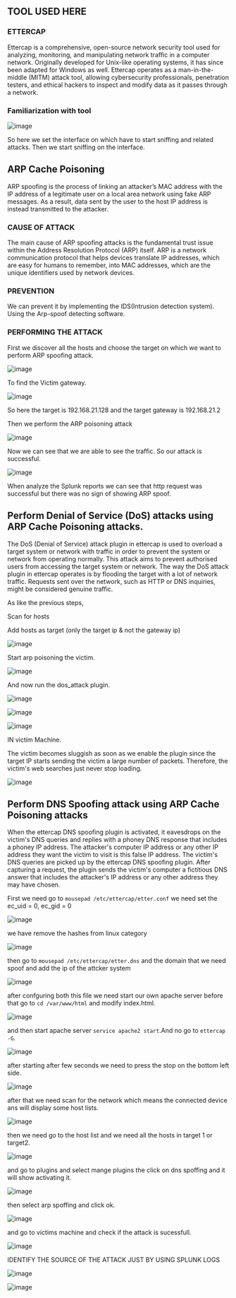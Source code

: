 ## TOOL USED HERE
### ETTERCAP
Ettercap is a comprehensive, open-source network security tool used for analyzing, monitoring, and manipulating network traffic in a computer network. Originally developed for Unix-like operating systems, it has since been adapted for Windows as well. Ettercap operates as a man-in-the-middle (MITM) attack tool, allowing cybersecurity professionals, penetration testers, and ethical hackers to inspect and modify data as it passes through a network.

### Familiarization with tool

![image](https://github.com/ananthan05/Cyber-Security-/assets/140697378/c925e528-b037-416f-bbd9-e0d9f40a41e7)


So here we set the interface on which have to start sniffing and related attacks. Then we start sniffing on the interface.

## ARP Cache Poisoning
ARP spoofing is the process of linking an attacker’s MAC address with the IP address of a legitimate user on a local area network using fake ARP messages. As a result, data sent by the user to the host IP address is instead transmitted to the attacker.

### CAUSE OF ATTACK
The main cause of ARP spoofing attacks is the fundamental trust issue within the Address Resolution Protocol (ARP) itself. ARP is a network communication protocol that helps devices translate IP addresses, which are easy for humans to remember, into MAC addresses, which are the unique identifiers used by network devices.

### PREVENTION
We can prevent it by implementing the IDS(Intrusion detection system).
Using the Arp-spoof detecting software.

### PERFORMING THE ATTACK
First we discover all the hosts and choose the target on which we want to perform ARP spoofing attack.

![image](https://github.com/ananthan05/Cyber-Security-/assets/140697378/8abf25bb-0c56-488d-b871-3c4e8b0e35ce)

To find the Victim gateway.

![image](https://github.com/ananthan05/Cyber-Security-/assets/140697378/f23502a5-0775-4bcc-b02c-8f5a42c77964)

So here the target is 192.168.21.128 and the target gateway is 192.168.21.2

Then we perform the ARP poisoning attack

![image](https://github.com/ananthan05/Cyber-Security-/assets/140697378/e62d5c8f-2abc-441d-b7c2-bb39c231ba25)


Now we can see that we are able to see the traffic. So our attack is successful.

![image](https://github.com/ananthan05/Cyber-Security-/assets/140697378/bed044a2-5029-4097-afa0-51c606d31cfb)


When analyze the Splunk reports we can see that http request was successful but there was no sign of showing ARP spoof.



## Perform Denial of Service (DoS) attacks using ARP Cache Poisoning attacks.

The DoS (Denial of Service) attack plugin in ettercap is used to overload a target system or network with traffic in order to prevent the system or network from operating normally. This attack aims to prevent authorised users from accessing the target system or network. The way the DoS attack plugin in ettercap operates is by flooding the target with a lot of network traffic. Requests sent over the network, such as HTTP or DNS inquiries, might be considered genuine traffic.

As like the previous steps,

Scan for hosts

Add hosts as target (only the target ip & not the gateway ip)

![image](https://github.com/ananthan05/Cyber-Security-/assets/140697378/ffbc16e0-a668-4ec0-b365-e79879142357)

Start arp poisoning the victim. 

![image](https://github.com/ananthan05/Cyber-Security-/assets/140697378/cd343bff-c91a-484b-a10a-059ef3c6db3d)

And now run the dos_attack plugin.

![image](https://github.com/ananthan05/Cyber-Security-/assets/140697378/4a1abc86-03a1-4974-9eb2-e394c7f68198)

![image](https://github.com/ananthan05/Cyber-Security-/assets/140697378/0eb005c5-8a27-4b78-ac77-66795e514ed2)

![image](https://github.com/ananthan05/Cyber-Security-/assets/140697378/ae79726c-674c-42aa-a9e5-ad6e2ef84f62)

IN victim Machine.

The victim becomes sluggish as soon as we enable the plugin since the target IP starts sending the victim a large number of packets. Therefore, the victim's web searches just never stop loading.

![image](https://github.com/ananthan05/Cyber-Security-/assets/140697378/0360470a-f9e1-45ce-ad88-7559d89af52b)



## Perform DNS Spoofing attack using ARP Cache Poisoning attacks

When the ettercap DNS spoofing plugin is activated, it eavesdrops on the victim's DNS queries and replies with a phoney DNS response that includes a phoney IP address. The attacker's computer IP address or any other IP address they want the victim to visit is this false IP address. The victim's DNS queries are picked up by the ettercap DNS spoofing plugin. After capturing a request, the plugin sends the victim's computer a fictitious DNS answer that includes the attacker's IP address or any other address they may have chosen.


First we need go to 
`mousepad /etc/ettercap/etter.conf`
we need set the ec_uid = 0, ec_gid = 0  

![image](https://github.com/ananthan05/Cyber-Security-/assets/140697378/ea75098a-bc29-4cf7-86da-713382f774ab)

we have remove the hashes from linux category

![image](https://github.com/ananthan05/Cyber-Security-/assets/140697378/59ce5dc3-be35-476d-a482-9b106b37b3d2)

then go to `mousepad /etc/ettercap/etter.dns`
and the domain that we need spoof and add the ip of the attcker system

![image](https://github.com/ananthan05/Cyber-Security-/assets/140697378/822f819e-0458-4f3a-ae06-a23dc57db176)

after confguring both this file we need start our own apache server before that go to  `cd /var/www/html` and modify index.html.

![image](https://github.com/ananthan05/Cyber-Security-/assets/140697378/b3a748db-f878-4890-969a-585c485a6ecc)

and then start apache server `service apache2 start`.And no go to `ettercap -G`.

![image](https://github.com/ananthan05/Cyber-Security-/assets/140697378/983d7851-a5f6-468c-92fd-3cd69e0aa2da)

after starting after few seconds we need to press the stop on the bottom left side.

![image](https://github.com/ananthan05/Cyber-Security-/assets/140697378/2493767e-066c-4d60-a429-90b944bde8a7)

after that we need scan for the network which means the connected device ans will display some host lists.

![image](https://github.com/ananthan05/Cyber-Security-/assets/140697378/2446906a-ba80-4367-8416-5bd2c5f0243b)

then we need go to the host list and we need all the hosts in target 1 or target2.

![image](https://github.com/ananthan05/Cyber-Security-/assets/140697378/ce5bcdda-7abd-4a3a-9bc8-1ffa82cb89ec)

and go to plugins and select mange plugins the click on dns spoffing and it will show activating it.

![image](https://github.com/ananthan05/Cyber-Security-/assets/140697378/267d6827-0eda-4081-aa34-0f43e41c5558)

then select arp spoffing and  click ok.

![image](https://github.com/ananthan05/Cyber-Security-/assets/140697378/79b15e88-bc0f-426b-80cc-77b3374e8259)

and go to victims machine  and check if the attack is sucessfull.

![image](https://github.com/ananthan05/Cyber-Security-/assets/140697378/74c36154-7a6d-403d-bd65-e587dec87e86)

IDENTIFY THE SOURCE OF THE ATTACK JUST BY USING SPLUNK LOGS

![image](https://github.com/ananthan05/Cyber-Security-/assets/140697378/8205f5e5-a766-4df3-9c25-bdb394ac57b8)

![image](https://github.com/ananthan05/Cyber-Security-/assets/140697378/e6778b1a-c93c-4bd4-b4b2-750fa9fabe27)


